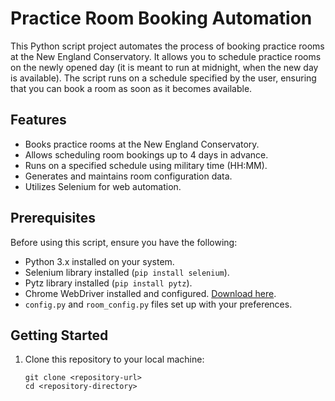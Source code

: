# Practice Room Booking Automation

This Python script project automates the process of booking practice rooms at the New England Conservatory. It allows you to schedule practice rooms on the newly opened day (it is meant to run at midnight, when the new day is available). The script runs on a schedule specified by the user, ensuring that you can book a room as soon as it becomes available.

## Features

- Books practice rooms at the New England Conservatory.
- Allows scheduling room bookings up to 4 days in advance.
- Runs on a specified schedule using military time (HH:MM).
- Generates and maintains room configuration data.
- Utilizes Selenium for web automation.

## Prerequisites

Before using this script, ensure you have the following:

- Python 3.x installed on your system.
- Selenium library installed (`pip install selenium`).
- Pytz library installed (`pip install pytz`).
- Chrome WebDriver installed and configured. [Download here](https://chromedriver.chromium.org/downloads).
- `config.py` and `room_config.py` files set up with your preferences.

## Getting Started

1. Clone this repository to your local machine:

   ```shell
   git clone <repository-url>
   cd <repository-directory>
